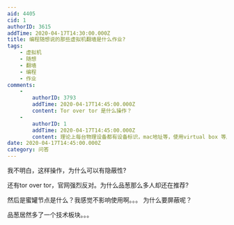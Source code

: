 ```yaml
---
aid: 4405
cid: 1
authorID: 3615
addTime: 2020-04-17T14:30:00.000Z
title: 编程随想说的那些虚拟机翻墙是什么作业?
tags:
    - 虚拟机
    - 随想
    - 翻墙
    - 编程
    - 作业
comments:
    -
        authorID: 3793
        addTime: 2020-04-17T14:45:00.000Z
        content: Tor over tor 是什么操作？
    -
        authorID: 1
        addTime: 2020-04-17T14:45:00.000Z
        content: 理论上每台物理设备都有设备标识，mac地址等，使用virtual box 等虚拟机，就可以生成虚拟id吧。
date: 2020-04-17T14:45:00.000Z
category: 问答
---
```


我不明白，这样操作，为什么可以有隐蔽性?

还有tor over tor，官网强烈反对。为什么品葱那么多人却还在推荐?

然后是蜜罐节点是什么？我感觉不影响使用啊。。。 为什么要屏蔽呢？

品葱居然多了一个技术板块。。。
